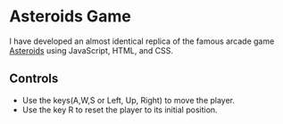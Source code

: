 # Asteroids Game

I have developed an almost identical replica of the famous arcade game [Asteroids]() using JavaScript, HTML, and CSS. 

## Controls
- Use the keys(A,W,S or Left, Up, Right) to move the player.
- Use the key R to reset the player to its initial position.

